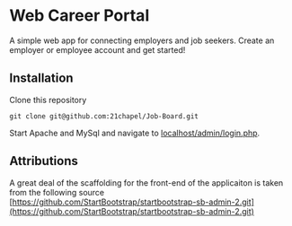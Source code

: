 # Web Career Portal
A simple web app for connecting employers and job seekers. Create an employer or employee account and get started!

## Installation
Clone this repository
```
git clone git@github.com:21chapel/Job-Board.git
```

Start Apache and MySql and navigate to [localhost/admin/login.php](localhost/admin/login.php).

## Attributions
A great deal of the scaffolding for the front-end of the applicaiton is taken from the following source
[https://github.com/StartBootstrap/startbootstrap-sb-admin-2.git](https://github.com/StartBootstrap/startbootstrap-sb-admin-2.git)
